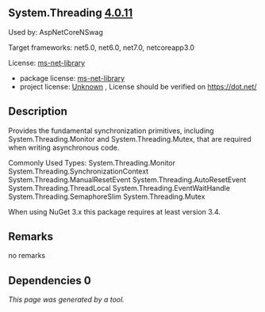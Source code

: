 System.Threading [4.0.11](https://www.nuget.org/packages/System.Threading/4.0.11)
--------------------

Used by: AspNetCoreNSwag

Target frameworks: net5.0, net6.0, net7.0, netcoreapp3.0

License: [ms-net-library](../../../../licenses/ms-net-library) 

- package license: [ms-net-library](http://go.microsoft.com/fwlink/?LinkId=329770) 
- project license: [Unknown](https://dot.net/) , License should be verified on https://dot.net/

Description
-----------
Provides the fundamental synchronization primitives, including System.Threading.Monitor and System.Threading.Mutex, that are required when writing asynchronous code.

Commonly Used Types:
System.Threading.Monitor
System.Threading.SynchronizationContext
System.Threading.ManualResetEvent
System.Threading.AutoResetEvent
System.Threading.ThreadLocal<T>
System.Threading.EventWaitHandle
System.Threading.SemaphoreSlim
System.Threading.Mutex
 
When using NuGet 3.x this package requires at least version 3.4.

Remarks
-----------
no remarks


Dependencies 0
-----------


*This page was generated by a tool.*